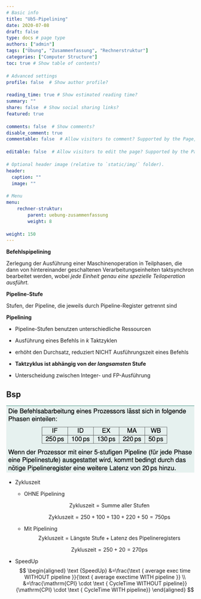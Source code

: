 ```yaml
---
# Basic info
title: "Ub5-Pipelining"
date: 2020-07-08
draft: false
type: docs # page type
authors: ["admin"]
tags: ["Übung", "Zusammenfassung", "Rechnerstruktur"]
categories: ["Computer Structure"]
toc: true # Show table of contents?

# Advanced settings
profile: false  # Show author profile?

reading_time: true # Show estimated reading time?
summary: ""
share: false  # Show social sharing links?
featured: true

comments: false  # Show comments?
disable_comment: true
commentable: false  # Allow visitors to comment? Supported by the Page, Post, and Docs content types.

editable: false  # Allow visitors to edit the page? Supported by the Page, Post, and Docs content types.

# Optional header image (relative to `static/img/` folder).
header:
  caption: ""
  image: ""

# Menu
menu: 
    rechner-struktur:
        parent: uebung-zusammenfassung
        weight: 8

weight: 150
---
```


**Befehlspipelining**

Zerlegung der Ausführung einer Maschinenoperation in Teilphasen, die dann von hintereinander geschaltenen Verarbeitungseinheiten taktsynchron bearbeitet werden, wobei *jede Einheit genau eine spezielle Teiloperation ausführt.*

**Pipeline-Stufe**

Stufen, der Pipeline, die jeweils durch Pipeline-Register getrennt sind

**Pipelining**

- Pipeline-Stufen benutzen unterschiedliche Ressourcen
- Ausführung eines Befehls in $k$ Taktzyklen

- erhöht den Durchsatz, reduziert NICHT Ausführungszeit eines Befehls
- **Taktzyklus ist abhängig von der *langsamsten* Stufe**

- Unterscheidung zwischen Integer- und FP-Ausführung



## Bsp

<img src="https://raw.githubusercontent.com/EckoTan0804/upic-repo/master/uPic/截屏2020-07-02%2013.13.37.png" alt="截屏2020-07-02 13.13.37" style="zoom:80%;" />

- Zykluszeit

  - OHNE Pipelining

    $$
    \text{Zykluszeit} = \text{Summe aller Stufen}
    $$
    
    $$
    \text{Zykluszeit} = 250 + 100 + 130 + 220 + 50 = 750 \text{ps}
    $$
    
  - Mit Pipelining
    $$
    \text{Zykluszeit} = \text{Längste Stufe} + \text{Latenz des Pipelineregisters}
    $$
  
    $$
    \text{Zykluszeit} = 250 + 20 = 270 \text{ps}
    $$
  
    

- SpeedUp
  $$
  \begin{aligned} \text {SpeedUp} &=\frac{\text { average exec time WITHOUT pipeline }}{\text { average exectime WITH pipeline }} \\ &=\frac{\mathrm{CPI} \cdot \text { CycleTime WITHOUT pipeline}}{\mathrm{CPI} \cdot \text { CycleTime WITH pipeline}} \end{aligned}
  $$
  